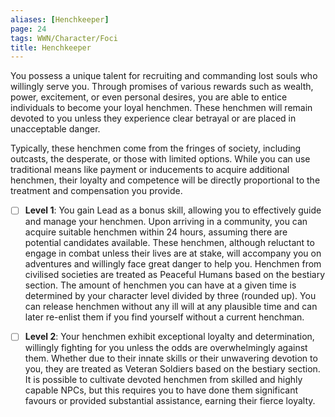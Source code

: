 ```yaml
---
aliases: [Henchkeeper]
page: 24
tags: WWN/Character/Foci
title: Henchkeeper
---
```

You possess a unique talent for recruiting and commanding lost souls who willingly serve you. Through promises of various rewards such as wealth, power, excitement, or even personal desires, you are able to entice individuals to become your loyal henchmen. These henchmen will remain devoted to you unless they experience clear betrayal or are placed in unacceptable danger. 

Typically, these henchmen come from the fringes of society, including outcasts, the desperate, or those with limited options. While you can use traditional means like payment or inducements to acquire additional henchmen, their loyalty and competence will be directly proportional to the treatment and compensation you provide.

- [ ] **Level 1**: You gain Lead as a bonus skill, allowing you to effectively guide and manage your henchmen. Upon arriving in a community, you can acquire suitable henchmen within 24 hours, assuming there are potential candidates available. These henchmen, although reluctant to engage in combat unless their lives are at stake, will accompany you on adventures and willingly face great danger to help you. Henchmen from civilised societies are treated as Peaceful Humans based on the bestiary section. The amount of henchmen you can have at a given time is determined by your character level divided by three (rounded up). You can release henchmen without any ill will at any plausible time and can later re-enlist them if you find yourself without a current henchman.

- [ ] **Level 2**: Your henchmen exhibit exceptional loyalty and determination, willingly fighting for you unless the odds are overwhelmingly against them. Whether due to their innate skills or their unwavering devotion to you, they are treated as Veteran Soldiers based on the bestiary section. It is possible to cultivate devoted henchmen from skilled and highly capable NPCs, but this requires you to have done them significant favours or provided substantial assistance, earning their fierce loyalty.
